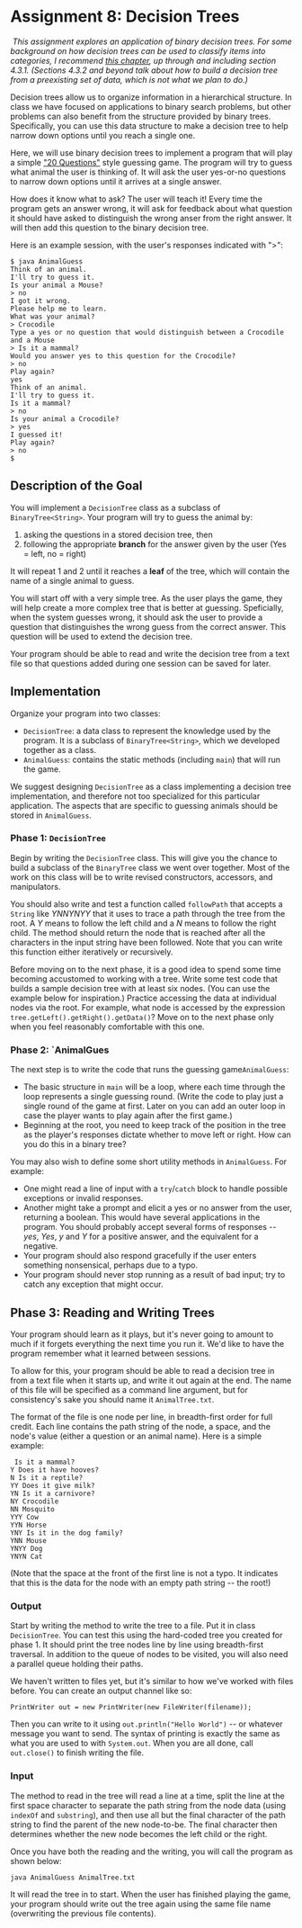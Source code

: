 # Assignment 8: Decision Trees
​
*This assignment explores an application of binary decision trees. For some background on how decision trees can be used to classify items into categories, I recommend [this chapter](https://www-users.cse.umn.edu/~kumar001/dmbook/ch4.pdf), up through and including section 4.3.1. (Sections 4.3.2 and beyond talk about how to build a decision tree from a preexisting set of data, which is not what we plan to do.)*

Decision trees allow us to organize information in a hierarchical structure. In class we have focused on applications to binary search problems, but other problems can also benefit from the structure provided by binary trees. Specifically, you can use this data structure to make a decision tree to help narrow down options until you reach a single one.

Here, we will use binary decision trees to implement a program that will play a simple ["20 Questions"](https://en.wikipedia.org/wiki/Twenty_questions) style guessing game. The program will try to guess what animal the user is thinking of. It will ask the user yes-or-no questions to narrow down options until it arrives at a single answer.

How does it know what to ask? The user will teach it! Every time the program gets an answer wrong, it will ask for feedback about what question it should have asked to distinguish the wrong anser from the right answer. It will then add this question to the binary decision tree.

Here is an example session, with the user's responses indicated with ">":

    $ java AnimalGuess
    Think of an animal.
    I'll try to guess it.
    Is your animal a Mouse?
    > no
    I got it wrong.
    Please help me to learn.
    What was your animal?
    > Crocodile
    Type a yes or no question that would distinguish between a Crocodile and a Mouse
    > Is it a mammal?
    Would you answer yes to this question for the Crocodile?
    > no
    Play again?
    yes
    Think of an animal.
    I'll try to guess it.
    Is it a mammal?
    > no
    Is your animal a Crocodile?
    > yes
    I guessed it!
    Play again?
    > no
    $


## Description of the Goal

You will implement a `DecisionTree` class as a subclass of `BinaryTree<String>`. Your program will try to guess the animal by:
1. asking the questions in a stored decision tree, then
2. following the appropriate **branch** for the answer given by the user (Yes = left, no = right)

It will repeat 1 and 2 until it reaches a **leaf** of the tree, which will contain the name of a single animal to guess. 

You will start off with a very simple tree. As the user plays the game, they will help create a more complex tree that is better at guessing.  Speficially, when the system guesses wrong, it should ask the user to provide a question that distinguishes the wrong guess from the correct answer. This question will be used to extend the decision tree. 

Your program should be able to read and write the decision tree from a text file so that questions added during one session can be saved for later.

## Implementation

Organize your program into two classes:
- `DecisionTree`: a data class to represent the knowledge used by the program. It is a subclass of `BinaryTree<String>`, which we developed together as a class.
- `AnimalGuess`: contains the static methods (including `main`) that will run the game. 

We suggest designing `DecisionTree` as a class implementing a decision tree implementation, and therefore not too specialized for this particular application. The aspects that are specific to guessing animals should be stored in `AnimalGuess`.

### Phase 1:  `DecisionTree`

Begin by writing the `DecisionTree` class.  This will give you the chance to build a subclass of the `BinaryTree` class we went over together.  Most of the work on this class will be to write revised constructors, accessors, and manipulators.  

You should also write and test a function called `followPath` that accepts a `String` like *YNNYNYY* that it uses to trace a path through the tree from the root.  A *Y* means to follow the left child and a *N* means to follow the right child.  The method should return the node that is reached after all the characters in the input string have been followed.  Note that you can write this function either iteratively or recursively.

Before moving on to the next phase, it is a good idea to spend some time becoming accustomed to working with a tree.  Write some test code that builds a sample decision tree with at least six nodes.  (You can use the example below for inspiration.)  Practice accessing the data at individual nodes via the root.  For example, what node is accessed by the expression `tree.getLeft().getRight().getData()`?  Move on to the next phase only when you feel reasonably comfortable with this one.

### Phase 2:  `AnimalGues

The next step is to write the code that runs the guessing game`AnimalGuess`: 
- The basic structure in `main` will be a loop, where each time through the loop represents a single guessing round. (Write the code to play just a single round of the game at first.  Later on you can add an outer loop in case the player wants to play again after the first game.)
- Beginning at the root, you need to keep track of the position in the tree as the player's responses dictate whether to move left or right. How can you do this in a binary tree?

You may also wish to define some short utility methods in `AnimalGuess`. For example: 
- One might read a line of input with a `try`/`catch` block to handle possible exceptions or invalid responses. 
- Another might take a prompt and elicit a yes or no answer from the user, returning a boolean. This would have several applications in the program.  You should probably accept several forms of responses -- *yes*, *Yes*, *y* and *Y* for a positive answer, and the equivalent for a negative.  
- Your program should also respond gracefully if the user enters something nonsensical, perhaps due to a typo.  
- Your program should never stop running as a result of bad input; try to catch any exception that might occur.

## Phase 3:  Reading and Writing Trees

Your program should learn as it plays, but it's never going to amount to much if it forgets everything the next time you run it.  We'd like to have the program remember what it learned between sessions.  

To allow for this, your program should be able to read a decision tree in from a text file when it starts up, and write it out again at the end. The name of this file will be specified as a command line argument, but for consistency's sake you should name it `AnimalTree.txt`. 

The format of the file is one node per line, in breadth-first order for full credit. Each line contains the path string of the node, a space, and the node's value (either a question or an animal name). Here is a simple example:

     Is it a mammal?
    Y Does it have hooves?
    N Is it a reptile?
    YY Does it give milk?
    YN Is it a carnivore?
    NY Crocodile
    NN Mosquito
    YYY Cow
    YYN Horse
    YNY Is it in the dog family?
    YNN Mouse
    YNYY Dog
    YNYN Cat

(Note that the space at the front of the first line is not a typo.  It indicates that this is the data for the node with an empty path string -- the root!)

### Output

Start by writing the method to write the tree to a file.  Put it in class `DecisionTree`.  You can test this using the hard-coded tree you created for phase 1.  It should print the tree nodes line by line using breadth-first traversal.  In addition to the queue of nodes to be visited, you will also need a parallel queue holding their paths.  

We haven't written to files yet, but it's similar to how we've worked with files before.  You can create an output channel like so:

    PrintWriter out = new PrintWriter(new FileWriter(filename));

Then you can write to it using `out.println("Hello World")` -- or whatever message you want to send.  The syntax of printing is exactly the same as what you are used to with `System.out`.  When you are all done, call `out.close()` to finish writing the file.

### Input

The method to read in the tree will read a line at a time, split the line at the first space character to separate the path string from the node data (using `indexOf` and `substring`), and then use all but the final character of the path string to find the parent of the new node-to-be. The final character then determines whether the new node becomes the left child or the right.

Once you have both the reading and the writing, you will call the program as shown below:

    java AnimalGuess AnimalTree.txt
    
It will read the tree in to start.  When the user has finished playing the game, your program should write out the tree again using the same file name (overwriting the previous file contents).
